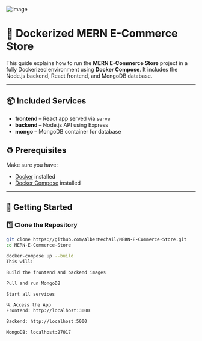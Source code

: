 ![image](https://github.com/user-attachments/assets/64a32dfa-039c-49f5-8f6b-b52d0444affd)
# 🐳 Dockerized MERN E-Commerce Store

This guide explains how to run the **MERN E-Commerce Store** project in a fully Dockerized environment using **Docker Compose**. It includes the Node.js backend, React frontend, and MongoDB database.

---

## 📦 Included Services

- **frontend** – React app served via `serve`
- **backend** – Node.js API using Express
- **mongo** – MongoDB container for database

## ⚙️ Prerequisites

Make sure you have:
- [Docker](https://www.docker.com/products/docker-desktop) installed
- [Docker Compose](https://docs.docker.com/compose/) installed

---

## 🚀 Getting Started

### 1️⃣ Clone the Repository

```bash
git clone https://github.com/AlberMechail/MERN-E-Commerce-Store.git
cd MERN-E-Commerce-Store

docker-compose up --build
This will:

Build the frontend and backend images

Pull and run MongoDB

Start all services

🔍 Access the App
Frontend: http://localhost:3000

Backend: http://localhost:5000

MongoDB: localhost:27017
